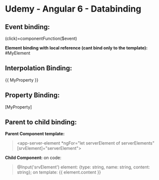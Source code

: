 Udemy - Angular 6 - Databinding
=======

## Event binding: ##
(click)=componentFunction($event)

**Element binding with local reference (cant bind only to the template):**
#MyElement

## Interpolation Binding: ##
{{ MyProperty }}

## Property Binding: ##
[MyProperty]


## Parent to child binding: ##
**Parent Component template:**
><app-server-element *ngFor="let serverElement of serverElements" [srvElement]="serverElement"></app-server-element>

**Child Component:**
on code:  
>@Input('srvElement') element: {type: string, name: string, content: string};
on template: 
><label>{{ element.content }}</label>
